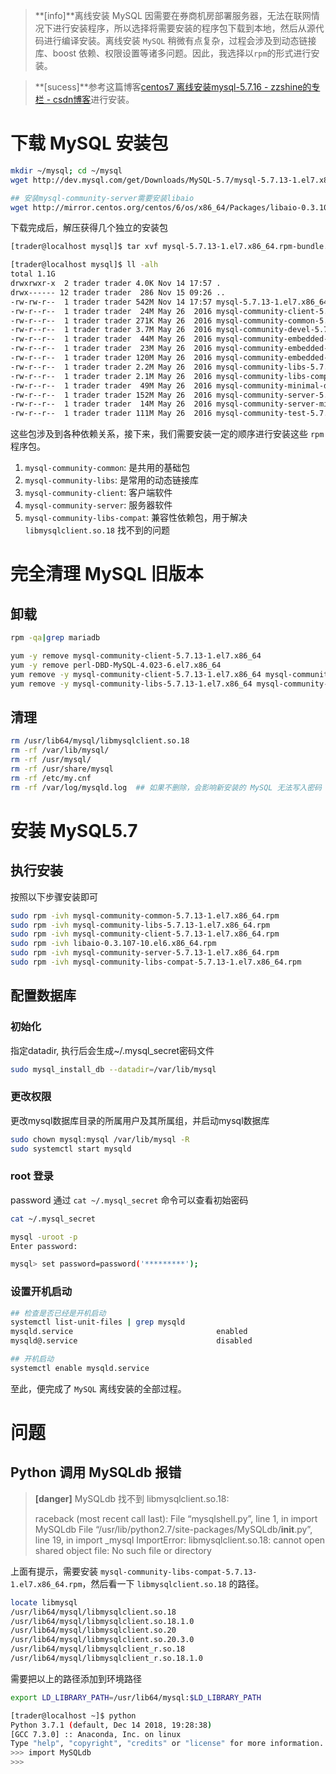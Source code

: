 > **[info]**离线安装 MySQL
> 因需要在券商机房部署服务器，无法在联网情况下进行安装程序，所以选择将需要安装的程序包下载到本地，然后从源代码进行编译安装。离线安装 `MySQL` 稍微有点复杂，过程会涉及到动态链接库、boost 依赖、权限设置等诸多问题。因此，我选择以`rpm`的形式进行安装。

> **[sucess]**参考这篇博客[centos7 离线安装mysql-5.7.16 - zzshine的专栏 - csdn博客](https://blog.csdn.net/zz657114506/article/details/53553845)进行安装。

# 下载 MySQL 安装包

```bash
mkdir ~/mysql; cd ~/mysql
wget http://dev.mysql.com/get/Downloads/MySQL-5.7/mysql-5.7.13-1.el7.x86_64.rpm-bundle.tar

## 安装mysql-community-server需要安装libaio
wget http://mirror.centos.org/centos/6/os/x86_64/Packages/libaio-0.3.107-10.el6.x86_64.rpm
```

下载完成后，解压获得几个独立的安装包
```bash
[trader@localhost mysql]$ tar xvf mysql-5.7.13-1.el7.x86_64.rpm-bundle.tar

[trader@localhost mysql]$ ll -alh
total 1.1G
drwxrwxr-x  2 trader trader 4.0K Nov 14 17:57 .
drwx------ 12 trader trader  286 Nov 15 09:26 ..
-rw-rw-r--  1 trader trader 542M Nov 14 17:57 mysql-5.7.13-1.el7.x86_64.rpm-bundle.tar
-rw-r--r--  1 trader trader  24M May 26  2016 mysql-community-client-5.7.13-1.el7.x86_64.rpm
-rw-r--r--  1 trader trader 271K May 26  2016 mysql-community-common-5.7.13-1.el7.x86_64.rpm
-rw-r--r--  1 trader trader 3.7M May 26  2016 mysql-community-devel-5.7.13-1.el7.x86_64.rpm
-rw-r--r--  1 trader trader  44M May 26  2016 mysql-community-embedded-5.7.13-1.el7.x86_64.rpm
-rw-r--r--  1 trader trader  23M May 26  2016 mysql-community-embedded-compat-5.7.13-1.el7.x86_64.rpm
-rw-r--r--  1 trader trader 120M May 26  2016 mysql-community-embedded-devel-5.7.13-1.el7.x86_64.rpm
-rw-r--r--  1 trader trader 2.2M May 26  2016 mysql-community-libs-5.7.13-1.el7.x86_64.rpm
-rw-r--r--  1 trader trader 2.1M May 26  2016 mysql-community-libs-compat-5.7.13-1.el7.x86_64.rpm
-rw-r--r--  1 trader trader  49M May 26  2016 mysql-community-minimal-debuginfo-5.7.13-1.el7.x86_64.rpm
-rw-r--r--  1 trader trader 152M May 26  2016 mysql-community-server-5.7.13-1.el7.x86_64.rpm
-rw-r--r--  1 trader trader  14M May 26  2016 mysql-community-server-minimal-5.7.13-1.el7.x86_64.rpm
-rw-r--r--  1 trader trader 111M May 26  2016 mysql-community-test-5.7.13-1.el7.x86_64.rpm
```

这些包涉及到各种依赖关系，接下来，我们需要安装一定的顺序进行安装这些 `rpm` 程序包。

1. `mysql-community-common`: 是共用的基础包
2. `mysql-community-libs`: 是常用的动态链接库
3. `mysql-community-client`: 客户端软件
4. `mysql-community-server`: 服务器软件
5. `mysql-community-libs-compat`: 兼容性依赖包，用于解决 `libmysqlclient.so.18` 找不到的问题

# 完全清理 MySQL 旧版本

## 卸载

```bash
rpm -qa|grep mariadb

yum -y remove mysql-community-client-5.7.13-1.el7.x86_64
yum -y remove perl-DBD-MySQL-4.023-6.el7.x86_64
yum remove -y mysql-community-client-5.7.13-1.el7.x86_64 mysql-community-server-8.0.18-1.el7.x86_64
yum remove -y mysql-community-libs-5.7.13-1.el7.x86_64 mysql-community-common-5.7.13-1.el7.x86_64
```

## 清理

```bash
rm /usr/lib64/mysql/libmysqlclient.so.18
rm -rf /var/lib/mysql/
rm -rf /usr/mysql/
rm -rf /usr/share/mysql
rm -rf /etc/my.cnf
rm -rf /var/log/mysqld.log  ## 如果不删除，会影响新安装的 MySQL 无法写入密码 
```

# 安装 MySQL5.7

## 执行安装

按照以下步骤安装即可

```bash
sudo rpm -ivh mysql-community-common-5.7.13-1.el7.x86_64.rpm
sudo rpm -ivh mysql-community-libs-5.7.13-1.el7.x86_64.rpm
sudo rpm -ivh mysql-community-client-5.7.13-1.el7.x86_64.rpm
sudo rpm -ivh libaio-0.3.107-10.el6.x86_64.rpm
sudo rpm -ivh mysql-community-server-5.7.13-1.el7.x86_64.rpm
sudo rpm -ivh mysql-community-libs-compat-5.7.13-1.el7.x86_64.rpm
```

## 配置数据库

### 初始化

指定datadir, 执行后会生成~/.mysql_secret密码文件

```bash
sudo mysql_install_db --datadir=/var/lib/mysql
```

### 更改权限

更改mysql数据库目录的所属用户及其所属组，并启动mysql数据库

```bash
sudo chown mysql:mysql /var/lib/mysql -R
sudo systemctl start mysqld
```

### root 登录

 password 通过 `cat ~/.mysql_secret` 命令可以查看初始密码

```bash
cat ~/.mysql_secret

mysql -uroot -p
Enter password: 

mysql> set password=password('*********');
```

### 设置开机启动

```bash
## 检查是否已经是开机启动
systemctl list-unit-files | grep mysqld
mysqld.service                                enabled 
mysqld@.service                               disabled

## 开机启动
systemctl enable mysqld.service
```

至此，便完成了 `MySQL` 离线安装的全部过程。

# 问题

## Python 调用 MySQLdb 报错

> **[danger]** MySQLdb 找不到 libmysqlclient.so.18:
>
> raceback (most recent call last):
> File “mysqlshell.py”, line 1, in
> import MySQLdb
> File “/usr/lib/python2.7/site-packages/MySQLdb/**init**.py”, line 19, in
> import _mysql
> ImportError: libmysqlclient.so.18: cannot open shared object file: No such file or directory

上面有提示，需要安装 `mysql-community-libs-compat-5.7.13-1.el7.x86_64.rpm`，然后看一下 `libmysqlclient.so.18` 的路径。

```bash
locate libmysql
/usr/lib64/mysql/libmysqlclient.so.18
/usr/lib64/mysql/libmysqlclient.so.18.1.0
/usr/lib64/mysql/libmysqlclient.so.20
/usr/lib64/mysql/libmysqlclient.so.20.3.0
/usr/lib64/mysql/libmysqlclient_r.so.18
/usr/lib64/mysql/libmysqlclient_r.so.18.1.0
```

需要把以上的路径添加到环境路径

```bash
export LD_LIBRARY_PATH=/usr/lib64/mysql:$LD_LIBRARY_PATH
```

```bash
[trader@localhost ~]$ python
Python 3.7.1 (default, Dec 14 2018, 19:28:38)
[GCC 7.3.0] :: Anaconda, Inc. on linux
Type "help", "copyright", "credits" or "license" for more information.
>>> import MySQLdb
>>>
```

